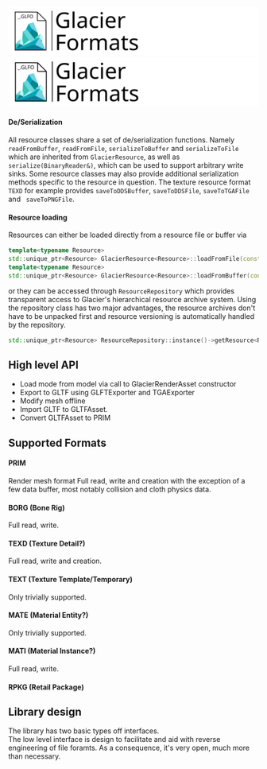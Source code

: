 ![GFLogo](./res/drawing.svg)
![GFLogo](./res/drawing2.svg)

#### De/Serialization
All resource classes share a set of de/serialization functions. Namely `readFromBuffer`, `readFromFile`, `serializeToBuffer` and `serializeToFile` which are inherited from `GlacierResource`, as well as `serialize(BinaryReader&)`, which can be used to support arbitrary write sinks. Some resource classes may also provide additional serialization methods specific to the resource in question. The texture resource format `TEXD` for example provides `saveToDDSBuffer`, `saveToDDSFile`, `saveToTGAFile` and ` saveToPNGFile`.

#### Resource loading
Resources can either be loaded directly from a resource file or buffer via 
```cpp
template<typename Resource> 
std::unique_ptr<Resource> GlacierResource<Resource>::loadFromFile(const std::filesystem::path&, RuntimeId);
template<typename Resource> 
std::unique_ptr<Resource> GlacierResource<Resource>::loadFromBuffer(const std::filesystem::path&, RuntimeId);
```
or they can be accessed through `ResourceRepository` which provides transparent access to Glacier's hierarchical resource archive system. Using the repository class has two major advantages, the resource archives don't have to be unpacked first and resource versioning is automatically handled by the repository. 
```cpp
std::unique_ptr<Resource> ResourceRepository::instance()->getResource<Resource>(RuntimeId id);
``` 

## High level API
- Load mode from model via call to GlacierRenderAsset constructor
- Export to GLTF using GLFTExporter and TGAExporter
- Modify mesh offline
- Import GLTF to GLTFAsset. 
- Convert GLTFAsset to PRIM

## Supported Formats
#### PRIM
Render mesh format
Full read, write and creation with the exception of a few data buffer, most notably collision and cloth physics data.
#### BORG (Bone Rig)
Full read, write.
#### TEXD (Texture Detail?)
Full read, write and creation.
#### TEXT (Texture Template/Temporary)
Only trivially supported. 
#### MATE (Material Entity?)
Only trivially supported. 
#### MATI (Material Instance?)
Full read, write.
#### RPKG (Retail Package)

## Library design
The library has two basic types off interfaces.  
The low level interface is design to facilitate and aid with reverse engineering of file foramts. As a consequence, it's very open, much more than necessary. 